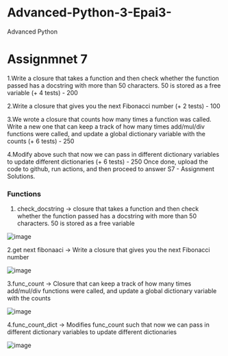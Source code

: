 # Advanced-Python-3-Epai3-
Advanced Python
# Assignmnet 7


  1.Write a closure that takes a function and then check whether the function passed has a docstring with more than 50 characters. 50 is stored as a free variable (+ 4 tests) - 200
  
  2.Write a closure that gives you the next Fibonacci number (+ 2 tests) - 100
  
  3.We wrote a closure that counts how many times a function was called. Write a new one that can keep a track of how many times add/mul/div functions were called, and update a global dictionary variable with the counts (+ 6 tests) - 250
  
  4.Modify above such that now we can pass in different dictionary variables to update different dictionaries (+ 6 tests) - 250
  Once done, upload the code to github, run actions, and then proceed to answer S7 - Assignment Solutions. 
  
  
  

### Functions 

1. check_docstring  ->     closure that takes a function and then check whether the function passed has a docstring with more than 50 characters. 50 is stored as a free variable

![image](https://user-images.githubusercontent.com/73247157/123450430-5cc6ba00-d5fa-11eb-8cba-ff531a566996.png)

2.get next fibonaaci  -> Write a closure that gives you the next Fibonacci number

![image](https://user-images.githubusercontent.com/73247157/123450573-8384f080-d5fa-11eb-821b-f44e6ae88d38.png)

3.func_count -> Closure  that can keep a track of how many times add/mul/div functions were called, and update a global dictionary variable with the counts

![image](https://user-images.githubusercontent.com/73247157/123450694-9f889200-d5fa-11eb-8f03-61ab53bde8e4.png)

4.func_count_dict -> Modifies func_count such that now we can pass in different dictionary variables to update different dictionaries

![image](https://user-images.githubusercontent.com/73247157/123450788-b62ee900-d5fa-11eb-97b6-f3eb8427ab48.png)


